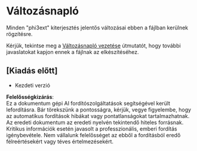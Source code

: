 # Változásnapló

Minden "phi3ext" kiterjesztés jelentős változásai ebben a fájlban kerülnek rögzítésre.

Kérjük, tekintse meg a [Változásnapló vezetése](http://keepachangelog.com/) útmutatót, hogy további javaslatokat kapjon ennek a fájlnak az elkészítéséhez.

## [Kiadás előtt]

- Kezdeti verzió

**Felelősségkizárás**:  
Ez a dokumentum gépi AI fordítószolgáltatások segítségével került lefordításra. Bár törekszünk a pontosságra, kérjük, vegye figyelembe, hogy az automatikus fordítások hibákat vagy pontatlanságokat tartalmazhatnak. Az eredeti dokumentum az eredeti nyelvén tekintendő hiteles forrásnak. Kritikus információk esetén javasolt a professzionális, emberi fordítás igénybevétele. Nem vállalunk felelősséget az ebből a fordításból eredő félreértésekért vagy téves értelmezésekért.